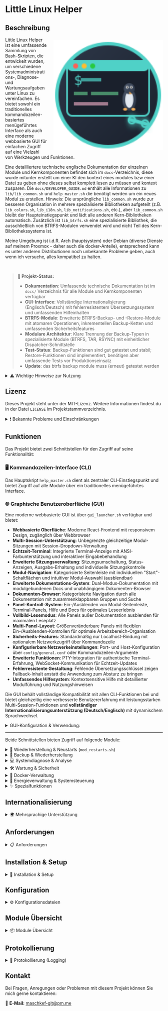 # Little Linux Helper

## Beschreibung

<img src="gui/web/public/header-logo.svg" alt="Little Linux Helper" width="350" height="350" align="right" style="margin-left: 20px; margin-top: 10px;">

Little Linux Helper ist eine umfassende Sammlung von Bash-Skripten, die entwickelt wurden, um verschiedene Systemadministrations-, Diagnose- und Wartungsaufgaben unter Linux zu vereinfachen. Es bietet sowohl ein traditionelles kommandozeilen-basiertes menügeführtes Interface als auch eine moderne webbasierte GUI für einfachen Zugriff auf eine Vielzahl von Werkzeugen und Funktionen.

Eine detailliertere technische englische Dokumentation der einzelnen Module und Kernkomponenten befindet sich im `docs`-Verzeichnis, 
diese wurde mitunter erstellt um einer KI den kontext eines modules bzw einer Datei zu geben ohne dieses selbst komplett lesen zu müssen und kontext zusparen.
Die `docs/DEVELOPER_GUIDE.md` enthält alle Informationen zu `lib/lib_common.sh` und `help_master.sh` die benötigt werden um ein neues Modul zu erstellen. 
Hinweis: Die ursprüngliche `lib_common.sh` wurde zur besseren Organisation in mehrere spezialisierte Bibliotheken aufgeteilt (z.B. `lib_colors.sh`, `lib_i18n.sh`, `lib_notifications.sh`, etc.), aber `lib_common.sh` bleibt der Haupteinstiegspunkt und lädt alle anderen Kern-Bibliotheken automatisch. Zusätzlich ist `lib_btrfs.sh` eine spezialisierte Bibliothek, die ausschließlich von BTRFS-Modulen verwendet wird und nicht Teil des Kern-Bibliothekssystems ist.

Meine Umgebung ist i.d.R. Arch (hauptsystem) oder Debian (diverse Dienste auf meinem Proxmox - daher auch die docker-Anteile), entsprechend kann es unter anderen Distributionen noch unbekannte Probleme geben, auch wenn ich versuche, alles kompatibel zu halten.

<br clear="right">

> **🎯 Projekt-Status:**
> - **Dokumentation**: Umfassende technische Dokumentation ist im `docs/` Verzeichnis für alle Module und Kernkomponenten verfügbar
> - **GUI-Interface**: Vollständige Internationalisierung (Englisch/Deutsch) mit fehlerresistentem Übersetzungssystem und umfassenden Hilfeinhalten
> - **BTRFS-Module**: Erweiterte BTRFS-Backup- und -Restore-Module mit atomaren Operationen, inkrementellen Backup-Ketten und umfassenden Sicherheitsfeatures
> - **Modulare Architektur**: Klare Trennung der Backup-Typen in spezialisierte Module (BTRFS, TAR, RSYNC) mit einheitlicher Dispatcher-Schnittstelle
> - **Test-Status**: Backup-Funktionen sind gut getestet und stabil; Restore-Funktionen sind implementiert, benötigen aber umfassende Tests vor Produktionseinsatz
> - **Update**: das btrfs backup module muss (erneut) getestet werden

<details>
<summary>⚠️ Wichtige Hinweise zur Nutzung</summary>

**Bitte beachte die folgenden Punkte sorgfältig, bevor du die Skripte aus diesem Repository verwendest:**

* **Kein professioneller Programmierer:** Ich bin eigentlich kein Programmierer. Diese Skripte sind als Hobbyprojekt und zum Vereinfachen entstanden. Sie können daher suboptimale Lösungsansätze, Fehler oder ineffiziente Herangehensweisen enthalten.
* **Nutzung auf eigene Gefahr:** Die Verwendung der hier bereitgestellten Skripte erfolgt ausschließlich auf eigene Gefahr. Ich übernehme keinerlei Verantwortung oder Haftung für mögliche Datenverluste, Systeminstabilitäten, Schäden an Hard- oder Software oder jegliche andere direkte oder indirekte Konsequenzen, die aus der Nutzung dieser Skripte resultieren könnten. Es wird dringend empfohlen, vor der Ausführung kritischer Operationen stets Backups deiner wichtigen Daten und deines Systems anzulegen.
* **KI-generierte Inhalte:** Ein erheblicher Teil der Skripte und der begleitenden Dokumentation wurde unter Zuhilfenahme von Künstlicher Intelligenz (KI) erstellt. Obwohl ich mich bemüht habe, die Funktionalität zu testen und die Informationen zu überprüfen, können die Skripte Fehler, unvorhergesehenes Verhalten oder logische Mängel enthalten, die auf den KI-Generierungsprozess zurückzuführen sind. Sei dir dieses Umstands bewusst und überprüfe den Code kritisch, bevor du ihn einsetzt, insbesondere in produktiven oder sensiblen Umgebungen.

</details>

## Lizenz

Dieses Projekt steht unter der MIT-Lizenz. Weitere Informationen findest du in der Datei `LICENSE` im Projektstammverzeichnis.

<details>
<summary>❗ Bekannte Probleme und Einschränkungen</summary>

Hier ist eine Liste von bekannten Problemen, Einschränkungen oder Verhaltensweisen, die dir bei der Nutzung der Skripte auffallen könnten.

* **Systemkompatibilität:**
    * Hauptsächliche Testumgebung: Arch Linux (Hauptsystem) und Debian (Proxmox-Services)
    * Andere Distributionen können unbekannte Kompatibilitätsprobleme haben, obwohl die Skripte für breite Kompatibilität entwickelt wurden
    * Einige Features erfordern spezifische Paketmanager oder Systemtools

* **Erweiterte Log-Analyse (`scripts/advanced_log_analyzer.py`):**
    * Bekannte Einschränkungen bezüglich Log-Format-Erkennung und Zeichenkodierung
    * Komplexe reguläre Ausdrücke können nicht alle Log-Varianten handhaben
    * Siehe `docs/advanced_log_analyzer.md` für detaillierte Einschränkungen und Nutzungshinweise

* **Modul-spezifische Einschränkungen:**
    * **BTRFS-Operationen**: Erfordert BTRFS-Dateisystem und entsprechende Berechtigungen
    * **Docker-Security**: Scan-Tiefe und -Genauigkeit hängen von der Komplexität der Compose-Dateien ab
    * **Hardware-Monitoring**: Temperatursensoren erfordern `lm-sensors` und entsprechende Hardware-Unterstützung

</details>

## Funktionen

Das Projekt bietet zwei Schnittstellen für den Zugriff auf seine Funktionalität:

### 🖥️ **Kommandozeilen-Interface (CLI)**
Das Hauptskript `help_master.sh` dient als zentraler CLI-Einstiegspunkt und bietet Zugriff auf alle Module über ein traditionelles menügeführtes Interface.

### 🌐 **Graphische Benutzeroberfläche (GUI)**
Eine moderne webbasierte GUI ist über `gui_launcher.sh` verfügbar und bietet:
- **Webbasierte Oberfläche**: Moderne React-Frontend mit responsivem Design, zugänglich über Webbrowser
- **Multi-Session-Unterstützung**: Unbegrenzte gleichzeitige Modul-Sitzungen mit Session-Dropdown-Verwaltung
- **Echtzeit-Terminal**: Integrierte Terminal-Anzeige mit ANSI-Farbunterstützung und interaktiver Eingabebehandlung
- **Erweiterte Sitzungsverwaltung**: Sitzungsumschaltung, Status-Anzeigen, Ausgabe-Erhaltung und individuelle Sitzungskontrolle
- **Modul-Navigation**: Kategorisierte Seitenleiste mit individuellen "Start"-Schaltflächen und intuitiver Modul-Auswahl (ausblendbar)
- **Erweiterte Dokumentations-System**: Dual-Modus-Dokumentation mit modulgebundenen Docs und unabhängigem Dokumenten-Browser
- **Dokumenten-Browser**: Kategorisierte Navigation durch alle Dokumentation mit zusammenklappbaren Gruppen und Suche
- **Panel-Kontroll-System**: Ein-/Ausblenden von Modul-Seitenleiste, Terminal-Panels, Hilfe und Docs für optimales Leseerlebnis
- **Vollbild-Lesemodus**: Alle Panels außer Dokumentation ausblenden für maximalen Leseplatz
- **Multi-Panel-Layout**: Größenveränderbare Panels mit flexiblen Ein-/Ausblenden-Kontrollen für optimale Arbeitsbereich-Organisation
- **Sicherheits-Features**: Standardmäßig nur Localhost-Bindung mit optionalem Netzwerkzugriff über Kommandozeile
- **Konfigurierbare Netzwerkeinstellungen**: Port- und Host-Konfiguration über `config/general.conf` oder Kommandozeilen-Argumente
- **Erweiterte Funktionen**: PTY-Integration für authentische Terminal-Erfahrung, WebSocket-Kommunikation für Echtzeit-Updates
- **Fehlerresistente Gestaltung**: Fehlende Übersetzungsschlüssel zeigen Fallback-Inhalt anstatt die Anwendung zum Absturz zu bringen
- **Umfassendes Hilfesystem**: Kontextsensitive Hilfe mit detaillierter Modulführung und Nutzungshinweisen

Die GUI behält vollständige Kompatibilität mit allen CLI-Funktionen bei und bietet gleichzeitig eine verbesserte Benutzererfahrung mit leistungsstarken Multi-Session-Funktionen und **vollständiger Internationalisierungsunterstützung (Deutsch/Englisch)** mit dynamischem Sprachwechsel.

<details>
<summary>GUI-Konfiguration & Verwendung:</summary>

```bash
# GUI-Launcher (Empfohlen):
./gui_launcher.sh              # Standard: sicherer localhost
./gui_launcher.sh -n           # Netzwerkzugriff aktivieren (-n Kurzform)
./gui_launcher.sh -n -f        # Netzwerkzugriff mit Firewall-Port-Öffnung
./gui_launcher.sh -p 8080      # Benutzerdefinierten Port (Kurzform)
./gui_launcher.sh --port 8080  # Benutzerdefinierten Port (Langform)
./gui_launcher.sh -n -p 80 -f  # Netzwerkzugriff auf benutzerdefiniertem Port mit Firewall
./gui_launcher.sh -b -n        # Erstellen und mit Netzwerkzugriff ausführen
./gui_launcher.sh -h           # Umfassende Hilfe

# Benutzerdefinierte Konfiguration via config/general.conf:
CFG_LH_GUI_PORT="3000"        # Standard-Port setzen
CFG_LH_GUI_HOST="localhost"   # Bindung setzen (localhost/0.0.0.0)

# Direkte Binary-Ausführung:
./little-linux-helper-gui -p 8080             # Benutzerdefinierten Port (Kurzform)
./little-linux-helper-gui --port 8080         # Benutzerdefinierten Port (Langform)
./little-linux-helper-gui -n                  # Netzwerkzugriff aktivieren (-n Kurzform)
./little-linux-helper-gui --network -p 80     # Netzwerkzugriff auf Port 80
./little-linux-helper-gui -h                  # Nutzungsinformationen anzeigen (Kurzform)
./little-linux-helper-gui --help              # Nutzungsinformationen anzeigen (Langform)
```

Die GUI behält vollständige Kompatibilität mit allen CLI-Funktionen bei und bietet gleichzeitig eine verbesserte Benutzererfahrung mit leistungsstarken Multi-Session-Funktionen.

</details>

---

Beide Schnittstellen bieten Zugriff auf folgende Module:

<details>
<summary>🔄 Wiederherstellung & Neustarts (<code>mod_restarts.sh</code>)</summary>

* Neustart des Login-Managers (Display Manager).
* Neustart des Sound-Systems (PipeWire, PulseAudio, ALSA).
* Neustart der Desktop-Umgebung (KDE, GNOME, XFCE, Cinnamon, MATE, LXDE, LXQt).
* Neustart von Netzwerkdiensten (NetworkManager, systemd-networkd, dhcpcd, systemd-resolved).

</details>

<details>
<summary>💾 Backup & Wiederherstellung</summary>

* **Einheitlicher Backup-Dispatcher** (`modules/backup/mod_backup.sh`):
    * Zentrale Dispatcher-Schnittstelle für alle Backup-Typen
    * Gemeinsame Konfigurationsverwaltung und Status-Berichterstattung für alle Backup-Methoden
    * Umfassende Status-Übersicht für BTRFS-, TAR- und RSYNC-Backups

* **BTRFS Snapshot Backup & Restore** (`modules/backup/mod_btrfs_backup.sh`, `modules/backup/mod_btrfs_restore.sh`):
    * **Erweiterte Features**: Atomare Backup-Operationen, received_uuid-Schutz, inkrementelle Kettenvalidierung
    * **Erweiterte BTRFS-Bibliothek** (`lib/lib_btrfs.sh`): Spezialisierte Bibliothek, die kritische BTRFS-Limitationen mit echten atomaren Mustern löst
    * **Dynamische Subvolume-Unterstützung**: Erkennt automatisch BTRFS-Subvolumes aus der Systemkonfiguration (`/etc/fstab`, `/proc/mounts`) und unterstützt manuelle Konfiguration für `@`, `@home`, `@var`, `@opt` und andere @-prefixierte Subvolumes mit optionaler Quellbewahrung
    * **Inkrementelle Backups**: Intelligente Parent-Erkennung, automatisches Fallback und umfassende Ketten-Integritätsvalidierung
    * **Restore-Funktionen**: Vollständige Systemwiederherstellung, individuelle Subvolume-Wiederherstellung, Ordner-Level-Wiederherstellung und Bootloader-Integration *(Hinweis: Restore-Funktionen sind implementiert, benötigen aber umfassende Tests)*
    * **Sicherheitsfeatures**: Live-Umgebungs-Erkennung, Dateisystem-Gesundheitsprüfung, Rollback-Funktionen und Dry-Run-Unterstützung
    * **Detaillierte Dokumentation**: Siehe `docs/mod_btrfs_backup.md`, `docs/mod_btrfs_restore.md` und `docs/lib_btrfs.md`

* **TAR Archiv Backup & Restore** (`modules/backup/mod_backup_tar.sh`, `modules/backup/mod_restore_tar.sh`):
    * **Flexible Backup-Optionen**: Nur Home, Systemkonfiguration, vollständiges System oder benutzerdefinierte Verzeichnisauswahl
    * **Intelligente Ausschlüsse**: Eingebaute System-Ausschlüsse, benutzer-konfigurierbare Muster und interaktive Ausschluss-Verwaltung
    * **Archiv-Verwaltung**: Komprimierte `.tar.gz` Archive mit automatischer Bereinigung und Aufbewahrungsrichtlinien
    * **Sichere Wiederherstellung**: Mehrere Zieloptionen mit Sicherheitswarnungen und Bestätigungsabfragen
    * **Dokumentation**: Siehe `docs/mod_backup_tar.md` und `docs/mod_restore_tar.md`

* **RSYNC Inkrementelle Backup & Restore** (`modules/backup/mod_backup_rsync.sh`, `modules/backup/mod_restore_rsync.sh`):
    * **Inkrementelle Intelligenz**: Speicher-effiziente Backups mit Hardlink-Optimierung über `--link-dest`
    * **Backup-Typen**: Vollbackups und inkrementelle Backups mit automatischer Parent-Erkennung
    * **Erweiterte Optionen**: Umfassende RSYNC-Konfiguration mit atomaren Operationen und Fortschrittsüberwachung
    * **Flexible Wiederherstellung**: Echtzeit-Fortschrittsüberwachung und vollständige Verzeichnisbaum-Wiederherstellung
    * **Dokumentation**: Siehe `docs/mod_backup_rsync.md` und `docs/mod_restore_rsync.md`

</details>

<details>
<summary>💻 Systemdiagnose & Analyse</summary>

* **Systeminformationen anzeigen (`mod_system_info.sh`)**:
    * Anzeige von Betriebssystem- und Kernel-Details.
    * CPU-Informationen.
    * RAM-Auslastung und Speicherstatistik.
    * Auflistung von PCI- und USB-Geräten.
    * Festplattenübersicht (Blockgeräte, Dateisysteme, Mountpunkte).
    * Anzeige der Top-Prozesse nach CPU- und Speicherauslastung.
    * Netzwerkkonfiguration (Schnittstellen, Routen, aktive Verbindungen, Hostname, DNS).
    * Temperaturen und Sensorwerte (erfordert `lm-sensors`).
* **Festplatten-Werkzeuge (`mod_disk.sh`)**:
    * Anzeige eingebundener Laufwerke und Blockgeräte.
    * Auslesen von S.M.A.R.T.-Werten (erfordert `smartmontools`).
    * Prüfung von Dateizugriffen auf Ordner (erfordert `lsof`).
    * Analyse der Festplattenbelegung (mit `df` und optional `ncdu`).
    * Testen der Festplattengeschwindigkeit (erfordert `hdparm`).
    * Überprüfung des Dateisystems (erfordert `fsck`).
    * Prüfung des Festplatten-Gesundheitsstatus (erfordert `smartmontools`).
    * Anzeige der größten Dateien in einem Verzeichnis.
* **Log-Analyse Werkzeuge (`mod_logs.sh`)**:
    * Anzeige von Logs der letzten X Minuten (aktueller und vorheriger Boot, erfordert ggf. `journalctl`).
    * Logs eines bestimmten systemd-Dienstes anzeigen (erfordert `journalctl`).
    * Xorg-Logs anzeigen.
    * dmesg-Ausgabe anzeigen und filtern.
    * Paketmanager-Logs anzeigen (unterstützt pacman, apt, dnf, yay).
    * **Erweiterte Log-Analyse (`scripts/advanced_log_analyzer.py`)**:
        * Führt eine detailliertere Analyse von Logdateien durch (benötigt Python 3, typischerweise als `python3`-Kommando).
        * Unterstützt Formate wie Syslog, Journald (Text-Export) und Apache (Common/Combined), inklusive automatischer Formaterkennung.
        * Zeigt allgemeine Statistiken (Gesamtzahl Einträge, Fehleranzahl, Fehlerrate).
        * Listet häufige Fehlermeldungen oder Fehler-Statuscodes.
        * Analysiert die zeitliche Verteilung von Logeinträgen (z.B. pro Stunde).
        * Identifiziert Top-Quellen (Programme/Dienste bei Syslog, IP-Adressen bei Apache).
        * Bietet Optionen zur Anpassung der Ausgabe (z.B. Anzahl der Top-Einträge, nur Zusammenfassung, nur Fehler).
        * *Hinweis: Dieses Skript bietet erweiterte Funktionen, sollte aber mit Bedacht und Verständnis seiner Funktionsweise eingesetzt werden, insbesondere unter Berücksichtigung der allgemeinen Projekthinweise*.

</details>

<details>
<summary>🛠️ Wartung & Sicherheit</summary>

* **Paketverwaltung & Updates (`mod_packages.sh`)**:
    * Systemaktualisierung (unterstützt pacman, apt, dnf, yay).
    * Aktualisierung alternativer Paketmanager (Flatpak, Snap, Nix).
    * Suchen und Entfernen von verwaisten Paketen.
    * Bereinigung des Paket-Caches.
    * Suchen und Installieren von Paketen.
    * Anzeigen installierter Pakete (inkl. alternativer Quellen).
    * Anzeigen von Paketmanager-Logs.
* **Sicherheitsüberprüfungen (`mod_security.sh`)**:
    * Anzeige offener Netzwerkports (erfordert `ss`, optional `nmap`).
    * Anzeige fehlgeschlagener Anmeldeversuche.
    * System auf Rootkits prüfen (erfordert `rkhunter`, optional `chkrootkit`).
    * Firewall-Status prüfen (UFW, firewalld, iptables).
    * Prüfung auf Sicherheits-Updates.
    * Überprüfung von Kennwort-Richtlinien und Benutzerkonten.
    * **Docker Security Überprüfung**:
        * Analysiert Docker-Compose Dateien (`docker-compose.yml`, `compose.yml`) auf häufige Sicherheitsprobleme.
        * Der Suchpfad für Compose-Dateien, die Suchtiefe und auszuschließende Verzeichnisse sind konfigurierbar.
        * Bietet eine interaktive Konfiguration des Suchpfads, falls der aktuelle Pfad ungültig ist oder geändert werden soll.
        * Führt eine Reihe von Prüfungen durch, darunter:
            * Fehlen von Update-Management-Labels (z.B. für Diun, Watchtower).
            * Unsichere Berechtigungen für `.env`-Dateien.
            * Zu offene Berechtigungen für Verzeichnisse, die Compose-Dateien enthalten.
            * Verwendung von `:latest`-Image-Tags oder Images ohne spezifische Versionierung. (In der `config/docker.conf.example` im standard deaktiviert.)
            * Konfiguration von Containern mit `privileged: true`.
            * Einbindung kritischer Host-Pfade als Volumes (z.B. `/`, `/etc`, `/var/run/docker.sock`). (Wird derzeit nicht in der zusammenfassung mit ausgegeben.)
            * Auf `0.0.0.0` exponierte Ports, die Dienste für alle Netzwerkschnittstellen verfügbar machen.
            * Verwendung potenziell gefährlicher Linux-Capabilities (z.B. `SYS_ADMIN`, `NET_ADMIN`).
            * Deaktivierte Sicherheitsoptionen wie `apparmor:unconfined` oder `seccomp:unconfined`.
            * Vorkommen von bekannten Standardpasswörtern in Umgebungsvariablen.
            * Direkte Einbettung sensitiver Daten (z.B. API-Keys, Tokens) anstelle von Umgebungsvariablen. (funktioniert aktuell nicht wirklich)
        * Optional kann eine Liste der aktuell laufenden Docker-Container angezeigt werden. (In der `config/docker.conf.example` im standard deaktiviert.)
        * Stellt eine Zusammenfassung der gefundenen potenziellen Probleme mit Empfehlungen bereit.

</details>

<details>
<summary>🐳 Docker-Verwaltung</summary>

* **Docker Container Management (`mod_docker.sh`)**:
    * Container-Status-Überwachung und -Verwaltung.
    * Docker-Systeminformationen und Ressourcennutzung.
    * Container-Log-Zugriff und -Analyse.
    * Netzwerk- und Volume-Verwaltung.
* **Docker Setup & Installation (`mod_docker_setup.sh`)**:
    * Automatisierte Docker-Installation über Distributionen hinweg.
    * Docker Compose Setup und Konfiguration.
    * Benutzer-Berechtigungskonfiguration für Docker-Zugriff.
    * System-Service-Konfiguration und Startup.

</details>

<details>
<summary>🔋 Energieverwaltung & Systemsteuerung</summary>

* **Energieverwaltung (`mod_energy.sh`)**:
    * Energieprofilverwaltung (Performance, Balanced, Power-Saver).
    * Standby/Suspend-Kontrolle mit zeitgesteuerter Inhibit-Funktionalität.
    * Bildschirmhelligkeitssteuerung.
    * Schnellaktionen zur Wiederherstellung der Standby-Funktionalität.

</details>

<details>
<summary>✨ Spezialfunktionen</summary>

* Sammeln wichtiger Debug-Informationen in einer Datei.

</details>

## Internationalisierung

<details>
<summary>🌍 Mehrsprachige Unterstützung</summary>

Little Linux Helper unterstützt mehrere Sprachen für die Benutzeroberfläche. Das Internationalisierungssystem ermöglicht eine konsistente und benutzerfreundliche Erfahrung in verschiedenen Sprachen.

**Unterstützte Sprachen:**
* **Deutsch (de)**: Vollständige Übersetzungsunterstützung für alle Module
* **Englisch (en)**: Vollständige Übersetzungsunterstützung für alle Module (Standardsprache und Fallback)
* **Spanisch (es)**: Nur vereinzelte interne Übersetzungen (Log-Einträge, etc.), praktisch unbrauchbar
* **Französisch (fr)**: Nur vereinzelte interne Übersetzungen (Log-Einträge, etc.), praktisch unbrauchbar

**Sprachauswahl:**
* **Automatische Erkennung**: Das System erkennt automatisch die Systemsprache basierend auf Umgebungsvariablen (`LANG`, `LC_ALL`, `LC_MESSAGES`)
* **Manuelle Konfiguration**: Die Sprache kann in der Datei `config/general.conf` mit der Einstellung `CFG_LH_LANG` festgelegt werden
* **Fallback-Mechanismus**: Bei fehlenden Übersetzungen oder nicht unterstützten Sprachen wird automatisch auf Englisch zurückgegriffen

**Konfiguration der Sprache:**
```bash
# In config/general.conf
CFG_LH_LANG="auto"    # Automatische Systemsprache-Erkennung
CFG_LH_LANG="de"      # Deutsch
CFG_LH_LANG="en"      # Englisch
CFG_LH_LANG="es"      # Spanisch (praktisch unbrauchbar, nur interne Meldungen)
CFG_LH_LANG="fr"      # Französisch (praktisch unbrauchbar, nur interne Meldungen)
```

**Technische Details:**
* Alle Benutzertexte werden über das `lh_msg()` System abgerufen
* Übersetzungsdateien befinden sich im `lang/` Verzeichnis, organisiert nach Sprachcodes
* Das System lädt zuerst Englisch als Fallback-Basis und überschreibt dann mit der gewünschten Sprache
* Fehlende Übersetzungsschlüssel werden automatisch protokolliert und als `[SCHLÜSSEL]` angezeigt

</details>

## Anforderungen

<details>
<summary>📋 Anforderungen</summary>

### Kern-Anforderungen:
* Bash-Shell
* Standard Linux-Dienstprogramme (wie `grep`, `awk`, `sed`, `find`, `df`, `lsblk`, `ip`, `ps`, `free`, `tar`, `rsync`, `btrfs-progs` etc.)
* Einige Funktionen erfordern möglicherweise Root-Rechte und werden ggf. `sudo` verwenden.

### GUI-Anforderungen (optional):
* **Go** (1.18 oder neuer) für Backend-Server-Kompilierung
* **Node.js** (16 oder neuer) und **npm** für Frontend-Entwicklung und -Erstellung
* **Webbrowser** für den Zugriff auf die GUI-Oberfläche
* Zusätzliche System-Abhängigkeiten: `github.com/gofiber/fiber/v2`, `github.com/gofiber/websocket/v2`, `github.com/creack/pty` (automatisch installiert)

### Optionale Abhängigkeiten:
Für spezifische Funktionen werden zusätzliche Pakete benötigt, die das Skript bei Bedarf zu installieren versucht:
    * `btrfs-progs` (für BTRFS Backup/Restore)
    * `rsync` (für RSYNC Backup/Restore)
    * `smartmontools` (für S.M.A.R.T.-Werte und Festplatten-Gesundheitsstatus)
    * `lsof` (für Dateizugriff-Prüfung)
    * `hdparm` (für Festplattengeschwindigkeitstest)
    * `ncdu` (für interaktive Festplattenanalyse, optional)
    * `util-linux` (enthält `fsck`)
    * `iproute2` (enthält `ss`)
    * `rkhunter` (für Rootkit-Prüfung)
    * `chkrootkit` (optional, für zusätzliche Rootkit-Prüfung)
    * `lm-sensors` (für Temperatur- und Sensorwerte)
    * `nmap` (optional, für lokalen Port-Scan)
    * **Desktop-Benachrichtigungen:** `libnotify` (stellt `notify-send` bereit), `zenity` oder `kdialog`.
    * Python 3 (typischerweise als `python` oder `python3`-Kommando; für erweiterte Log-Analyse)
    * `pacman-contrib` (für `paccache` auf Arch-basierten Systemen, falls nicht vorhanden)
    * `expac` (für kürzlich installierte Pakete auf Arch-basierten Systemen)

Das Skript versucht, den verwendeten Paketmanager (pacman, yay, apt, dnf) automatisch zu erkennen. Es erkennt auch alternative Paketmanager wie Flatpak, Snap, Nix und AppImage.

</details>

## Installation & Setup

<details>
<summary>🚀 Installation & Setup</summary>

### CLI-Installation:
1. Klone das Repository oder lade die Skripte herunter.
2. Stelle sicher, dass das Hauptskript `help_master.sh` ausführbar ist:
    ```bash
    chmod +x help_master.sh
    ```
3. Führe die CLI-Oberfläche aus:
    ```bash
    ./help_master.sh
    ```

### GUI-Installation (optional):
1. Stelle sicher, dass Go (1.18+) und Node.js (16+) auf deinem System installiert sind.
2. Mache den GUI-Launcher ausführbar:
    ```bash
    chmod +x gui_launcher.sh
    ```
3. Starte die GUI-Oberfläche:
    ```bash
    ./gui_launcher.sh
    ```
4. Die GUI wird automatisch:
   - Abhängigkeiten beim ersten Start einrichten
   - Die Anwendung bei Bedarf erstellen
   - Den Webserver auf `http://localhost:3000` starten
   - Deinen Standard-Webbrowser zur Oberfläche öffnen

**GUI-Entwicklungsmodus:**
Für Entwicklung mit Hot-Reload-Funktionen:
```bash
cd gui/
./setup.sh    # Einmalige Einrichtung
./dev.sh      # Entwicklungsserver starten
```

</details>

## Konfiguration

<details>
<summary>⚙️ Konfigurationsdateien</summary>

Little Linux Helper verwendet Konfigurationsdateien, um bestimmte Aspekte seines Verhaltens anzupassen. Diese Dateien befinden sich im Verzeichnis `config/`.

Beim ersten Start des Hauptskripts (`help_master.sh`) werden automatisch Standard-Konfigurationsdateien erstellt, falls diese noch nicht vorhanden sind. Dies geschieht, indem Vorlagedateien mit der Endung `.example` (z.B. `backup.conf.example`) in ihre aktiven Gegenstücke ohne das Suffix (z.B. `backup.conf`) kopiert werden.

**Wichtig:** Du wirst beim ersten Erstellen einer Konfigurationsdatei darauf hingewiesen. Es wird empfohlen, diese neu erstellten `.conf`-Dateien zu überprüfen und gegebenenfalls an deine spezifischen Bedürfnisse anzupassen.

Aktuell werden Konfigurationsdateien für folgende Module verwendet:
*   **Allgemeine Einstellungen (`help_master.sh`)**: Sprache, Logging-Verhalten und andere grundlegende Einstellungen (`config/general.conf`).
*   **Backup & Wiederherstellung (`modules/backup/mod_backup.sh`, `modules/backup/mod_btrfs_backup.sh`, `modules/backup/mod_btrfs_restore.sh`)**: Einstellungen für Backup-Pfade, Aufbewahrungsrichtlinien etc. (`config/backup.conf`).
*   **Docker Security Überprüfung (`mod_security.sh`)**: Einstellungen für Suchpfade, zu überspringende Warnungen etc. (`config/docker.conf`).

</details>

## Module Übersicht

<details>
<summary>📦 Module Übersicht</summary>

Das Projekt ist in Module unterteilt, um die Funktionalität zu organisieren:

* **`lib/lib_common.sh`**: Das Herzstück des Projekts. Enthält zentrale, von allen Modulen genutzte Funktionen wie:
    *  Ein einheitliches Logging-System.
    * Funktionen zur Befehlsüberprüfung und automatischen Installation von Abhängigkeiten.
    * Standardisierte Benutzerinteraktionen (Ja/Nein-Fragen, Eingabeaufforderungen).
    * Die Erkennung von Systemkomponenten (Paketmanager, etc.).
    * Verwaltung von farbiger Terminalausgabe für eine bessere Lesbarkeit.
    * Komplexe Logik zur Ermittlung des aktiven Desktop-Benutzers.
    * Die Fähigkeit, **Desktop-Benachrichtigungen** an den Benutzer zu senden.
    * **Kern-Bibliothekssystem**: Lädt automatisch spezialisierte Bibliothekskomponenten (`lib_colors.sh`, `lib_i18n.sh`, `lib_ui.sh`, etc.).
* **`lib/lib_btrfs.sh`**: **Spezialisierte BTRFS-Bibliothek** (nicht Teil des Kern-Bibliothekssystems). Stellt erweiterte BTRFS-spezifische Funktionen für atomare Backup-Operationen, inkrementelle Kettenvalidierung und umfassende BTRFS-Sicherheitsmechanismen bereit. Wird ausschließlich von BTRFS-Modulen verwendet und muss explizit eingebunden werden.
* **`modules/mod_restarts.sh`**: Bietet Optionen zum Neustarten von Diensten und der Desktop-Umgebung.
* **`modules/backup/mod_backup.sh`**: Einheitlicher Backup-Dispatcher mit zentraler Schnittstelle für alle Backup-Typen (BTRFS, TAR, RSYNC).
* **`modules/backup/mod_btrfs_backup.sh`**: BTRFS-spezifische Backup-Funktionen (Snapshots, Transfer, Integritätsprüfung, Marker, Bereinigung, Status, uvm.). Verwendet `lib_btrfs.sh` für erweiterte BTRFS-Operationen.
* **`modules/backup/mod_btrfs_restore.sh`**: BTRFS-spezifische Restore-Funktionen (komplettes System, einzelne Subvolumes, Ordner und Dry-Run). Verwendet `lib_btrfs.sh` für atomare Restore-Operationen.
* **`modules/backup/mod_backup_tar.sh`**: TAR-Archiv-Backup-Funktionalität mit mehreren Backup-Typen und intelligentem Ausschluss-Management.
* **`modules/backup/mod_restore_tar.sh`**: TAR-Archiv-Wiederherstellung mit Sicherheitsfeatures und flexiblen Zieloptionen.
* **`modules/backup/mod_backup_rsync.sh`**: RSYNC inkrementelle Backups mit Hardlink-Optimierung und umfassender Konfiguration.
* **`modules/backup/mod_restore_rsync.sh`**: RSYNC Backup-Wiederherstellung mit Echtzeit-Fortschrittsüberwachung und vollständiger Verzeichnisbaum-Wiederherstellung.
* **`modules/mod_system_info.sh`**: Zeigt detaillierte Systeminformationen an.
* **`modules/mod_disk.sh`**: Werkzeuge zur Festplattenanalyse und -wartung.
* **`modules/mod_logs.sh`**: Analyse von System- und Anwendungsprotokollen.
* **`modules/mod_packages.sh`**: Paketverwaltung, Systemaktualisierung, Bereinigung.
* **`modules/mod_security.sh`**: Sicherheitsüberprüfungen, Docker-Security, Netzwerk, Rootkit-Check.
* **`modules/mod_docker.sh`**: Docker-Container-Management und -Überwachung.
* **`modules/mod_docker_setup.sh`**: Docker-Installation und Setup-Automatisierung.
* **`modules/mod_energy.sh`**: Energieverwaltung und Stromverwaltungsfunktionen (Energieprofile, Standby-Kontrolle, Helligkeit).

</details>

## Protokollierung

<details>
<summary>📜 Protokollierung (Logging)</summary>

Alle Aktionen werden in Log-Dateien protokolliert, um die Nachverfolgung und Fehlerbehebung zu erleichtern.

* **Speicherort:** Die Log-Dateien werden im Unterverzeichnis `logs` innerhalb des Projektverzeichnisses erstellt. Für jeden Monat wird ein eigener Unterordner angelegt (z.B. `logs/2025-06`).
* **Dateinamen:** Allgemeine Logdateien erhalten einen Zeitstempel, wann das Skript gestartet wurde. Backup- und Restore-spezifische Protokolle werden ebenfalls mit einem Zeitstempel versehen, um jede Sitzung separat zu erfassen.

</details>

## Kontakt

Bei Fragen, Anregungen oder Problemen mit diesem Projekt können Sie mich gerne kontaktieren:

📧 **E-Mail:** [maschkef-git@pm.me](mailto:maschkef-git@pm.me)
